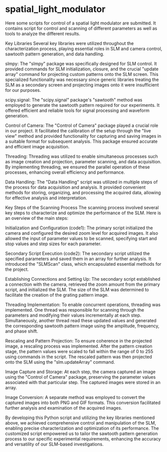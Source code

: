 # spatial_light_modulator
Here some scripts for control of a spatial light modulator are submitted. It contains script for control and scanning of different parameters as well as tools to analyze the different results.


Key Libraries
Several key libraries were utilized throughout the characterization process, playing essential roles in SLM and camera control, sawtooth pattern generation, and data handling.

slmpy:
The "slmpy" package was specifically designed for SLM control. It provided commands for SLM initialization, closure, and the crucial "update array" command for projecting custom patterns onto the SLM screen. This specialized functionality was necessary since generic libraries treating the SLM as a secondary screen and projecting images onto it were insufficient for our purposes.

scipy.signal:
The "scipy.signal" package's "sawtooth" method was employed to generate the sawtooth pattern required for our experiments. It offered efficient and reliable tools for signal processing and waveform generation.

Control of Camera:
The "Control of Camera" package played a crucial role in our project. It facilitated the calibration of the setup through the "live view" method and provided functionality for capturing and saving images in a suitable format for subsequent analysis. This package ensured accurate and efficient image acquisition.

Threading:
Threading was utilized to enable simultaneous processes such as image creation and projection, parameter scanning, and data acquisition. By implementing threading, we ensured the parallel operation of these processes, enhancing overall efficiency and performance.

Data Handling:
The "Data Handling" script was utilized in multiple steps of the process for data acquisition and analysis. It provided convenient methods for storing, organizing, and processing the acquired data, allowing for effective analysis and interpretation.

Key Steps of the Scanning Process
The scanning process involved several key steps to characterize and optimize the performance of the SLM. Here is an overview of the main steps:

Initialization and Configuration (code1):
The primary script initialized the camera and configured the desired zoom level for acquired images. It also allowed the input of parameter values to be scanned, specifying start and stop values and step sizes for each parameter.

Secondary Script Execution (code2):
The secondary script utilized the specified parameters and saved them in an array for further analysis. It introduced the "SLMScan" class, which encapsulated essential methods for the project.

Establishing Connections and Setting Up:
The secondary script established a connection with the camera, retrieved the zoom amount from the primary script, and initialized the SLM. The size of the SLM was determined to facilitate the creation of the grating pattern image.

Threading Implementation:
To enable concurrent operations, threading was implemented. One thread was responsible for scanning through the parameters and modifying their values incrementally at each step. Simultaneously, another thread read these updated values and generated the corresponding sawtooth pattern image using the amplitude, frequency, and phase shift.

Rescaling and Pattern Projection:
To ensure coherence in the projected image, a rescaling process was implemented. After the pattern creation stage, the pattern values were scaled to fall within the range of 0 to 255 using commands in the script. The rescaled pattern was then projected onto the SLM using the "slm.updateArray" command.

Image Capture and Storage:
At each step, the camera captured an image using the "Control of Camera" package, preserving the parameter values associated with that particular step. The captured images were stored in an array.

Image Conversion:
A separate method was employed to convert the captured images into both PNG and GIF formats. This conversion facilitated further analysis and examination of the acquired images.

By developing this Python script and utilizing the key libraries mentioned above, we achieved comprehensive control and manipulation of the SLM, enabling precise characterization and optimization of its performance. The customized script empowered us to tailor the sawtooth pattern generation process to our specific experimental requirements, enhancing the accuracy and versatility of our SLM-based investigations.
